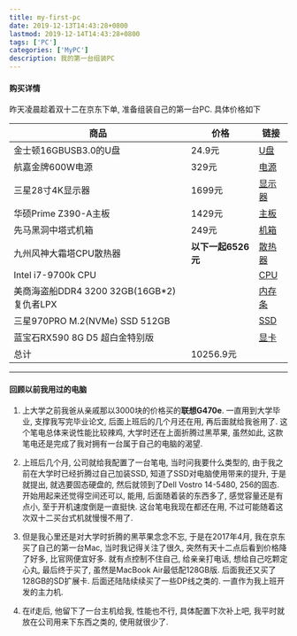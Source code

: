 ```yaml
---
title: my-first-pc
date: 2019-12-13T14:43:28+0800
lastmod: 2019-12-14T14:43:28+0800
tags: ['PC']
categories: ['MyPC']
description: 我的第一台组装PC
---
```


#### 购买详情

昨天凌晨趁着双十二在京东下单, 准备组装自己的第一台PC. 具体价格如下

|商品|价格|链接|
|-|-|-|
|金士顿16GBUSB3.0的U盘|24.9元|[U盘](https://item.jd.com/854804.html)|
|航嘉金牌600W电源|329元|[电源](https://item.jd.com/100004924768.html)|
|三星28寸4K显示器|1699元|[显示器](https://item.jd.com/2114169.html)|
|华硕Prime Z390-A主板|1429元|[主板](https://item.jd.com/100000542145.html)|
|先马黑洞中塔式机箱|249元|[机箱](https://item.jd.com/1842778.html)|
|九州风神大霜塔CPU散热器|**以下一起6526元**|[散热器](https://item.jd.com/689273.html)|
|Intel i7-9700k CPU||[CPU](https://item.jd.com/100000634417.html)|
|美商海盗船DDR4 3200 32GB(16GB*2)复仇者LPX||[内存条](https://item.jd.com/3064213.html)|
|三星970PRO M.2(NVMe) SSD 512GB||[SSD](https://item.jd.com/7233972.html)|
|蓝宝石RX590 8G D5 超白金特别版||[显卡](https://item.jd.com/100001800296.html)|
|总计|10256.9元||

---

#### 回顾以前我用过的电脑

1. 上大学之前我爸从亲戚那以3000块的价格买的**联想G470e**. 一直用到大学毕业, 支撑我写完毕业论文, 后面上班后的几个月还在用, 再后面就给我爸用了. 这个笔电总体来说性能比较辣鸡, 大学时还在上面折腾过黑苹果, 虽然如此, 这款笔电还是完成了我对拥有一台属于自己的电脑的渴望.

2. 上班后几个月, 公司就给我配置了一台笔电, 当时问我要什么类型的, 由于我之前在大学时已经折腾过自己加装SSD, 知道了SSD对电脑使用带来的提升, 于是就提出, 就选要固态硬盘的, 然后就领到了Dell Vostro 14-5480, 256的固态. 开始用起来还觉得空间还可以, 能用, 后面随着装的东西多了, 感觉容量还是有点小, 至于开机速度倒是一直挺快. 这台笔电我现在都还在用, 不过可能随着这次双十二买台式机就慢慢不用了.

3. 但是我心里还是对大学时折腾的黑苹果念念不忘, 于是在2017年4月, 我在京东买了自己的第一台Mac, 当时我记得关注了很久, 突然有天十二点后看到价格降了好多, 比官网便宜好多. 就有点控制不住自己, 给亲亲打电话, 想给自己吃颗定心丸, 最后终于买了, 虽然是MacBook Air最低配128GB版. 后面我还又买了128GB的SD扩展卡. 后面还陆陆续续买了一些DP线之类的. 一直作为我上班开发的主力机.

4. 在if走后, 他留下了一台主机给我, 性能也不行, 具体配置下次补上吧, 我平时就放在公司用来下东西之类的, 使用就很少了.
